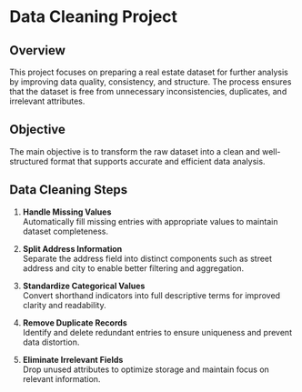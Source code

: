 # Data Cleaning Project

## Overview
This project focuses on preparing a real estate dataset for further analysis by improving data quality, consistency, and structure. The process ensures that the dataset is free from unnecessary inconsistencies, duplicates, and irrelevant attributes.

## Objective
The main objective is to transform the raw dataset into a clean and well-structured format that supports accurate and efficient data analysis.

## Data Cleaning Steps
1. **Handle Missing Values**  
   Automatically fill missing entries with appropriate values to maintain dataset completeness.

2. **Split Address Information**  
   Separate the address field into distinct components such as street address and city to enable better filtering and aggregation.

3. **Standardize Categorical Values**  
   Convert shorthand indicators into full descriptive terms for improved clarity and readability.

4. **Remove Duplicate Records**  
   Identify and delete redundant entries to ensure uniqueness and prevent data distortion.

5. **Eliminate Irrelevant Fields**  
   Drop unused attributes to optimize storage and maintain focus on relevant information.
